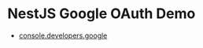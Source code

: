 # NestJS Google OAuth Demo

- [console.developers.google](https://console.cloud.google.com/apis/credentials?folder=&hl=ko&organizationId=&project=yoon-sang-seok-v2)
